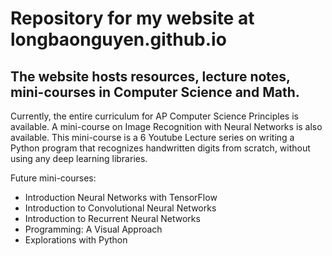# Repository for my website at longbaonguyen.github.io

## The website hosts resources, lecture notes, mini-courses in Computer Science and Math.

Currently, the entire curriculum for AP Computer Science Principles is available. A mini-course on Image Recognition with Neural Networks is also available. This mini-course is a 6 Youtube Lecture series on writing a Python program that recognizes handwritten digits from scratch, without using any deep learning libraries. 

Future mini-courses:
- Introduction Neural Networks with TensorFlow
- Introduction to Convolutional Neural Networks
- Introduction to Recurrent Neural Networks
- Programming: A Visual Approach
- Explorations with Python
